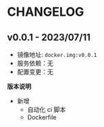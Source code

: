 # CHANGELOG

## v0.0.1 - 2023/07/11

- 镜像地址: `docker.img:v0.0.1`
- 服务依赖：无
- 配置变更：无

**版本说明**
- 新增
  - 自动化 ci 脚本
  - Dockerfile